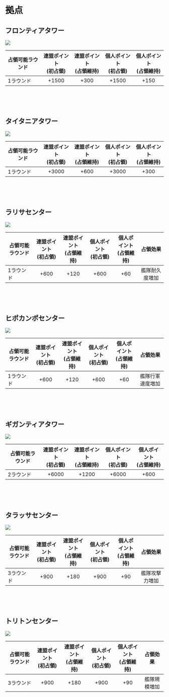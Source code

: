 # 拠点

## フロンティアタワー

![](http://d3bbxo4nelobc3.cloudfront.net/html/img/help/1805_01.jpg)

| 占領可能ラウンド | 連盟ポイント<br/>(初占領) | 連盟ポイント<br/>(占領維持) | 個人ポイント<br/>(初占領) | 個人ポイント<br/>(占領維持) |
| - | :-: | :-: | :-: | :-: |
| 1ラウンド | +1500 | +300 | +1500 | +150 |

<br>
<br>
<br>

## タイタニアタワー
 
![](http://d3bbxo4nelobc3.cloudfront.net/html/img/help/1805_02.jpg)

| 占領可能ラウンド | 連盟ポイント<br/>(初占領) | 連盟ポイント<br/>(占領維持) | 個人ポイント<br/>(初占領) | 個人ポイント<br/>(占領維持) |
| - | :-: | :-: | :-: | :-: |
| 1ラウンド | +3000 | +600 | +3000 | +300 |

<br>
<br>
<br> 

## ラリサセンター
 
![](http://d3bbxo4nelobc3.cloudfront.net/html/img/help/1805_03.jpg)

| 占領可能ラウンド | 連盟ポイント<br/>(初占領) | 連盟ポイント<br/>(占領維持) | 個人ポイント<br/>(初占領) | 個人ポイント<br/>(占領維持) | 占領効果 |
| - | :-: | :-: | :-: | :-: | :-: |
| 1ラウンド | +600 | +120 | +600 | +60 | 艦隊耐久度増加 |

<br>
<br>
<br>

## ヒポカンポセンター

![](http://d3bbxo4nelobc3.cloudfront.net/html/img/help/1805_04.jpg)

| 占領可能ラウンド | 連盟ポイント<br/>(初占領) | 連盟ポイント<br/>(占領維持) | 個人ポイント<br/>(初占領) | 個人ポイント<br/>(占領維持) | 占領効果 |
| - | :-: | :-: | :-: | :-: | :-: |
| 1ラウンド | +600 | +120 | +600 | +60 | 艦隊行軍速度増加 |

<br>
<br>
<br>

## ギガンティアタワー

![](http://d3bbxo4nelobc3.cloudfront.net/html/img/help/1805_05.jpg)

| 占領可能ラウンド | 連盟ポイント<br/>(初占領) | 連盟ポイント<br/>(占領維持) | 個人ポイント<br/>(初占領) | 個人ポイント<br/>(占領維持) |
| - | :-: | :-: | :-: | :-: |
| 2ラウンド | +6000 | +1200 | +6000 | +600 |

<br>
<br>
<br>

## タラッサセンター

![](http://d3bbxo4nelobc3.cloudfront.net/html/img/help/1805_06.jpg)

| 占領可能ラウンド | 連盟ポイント<br/>(初占領) | 連盟ポイント<br/>(占領維持) | 個人ポイント<br/>(初占領) | 個人ポイント<br/>(占領維持) | 占領効果 |
| - | :-: | :-: | :-: | :-: | :-: |
| 3ラウンド | +900 | +180 | +900 | +90 | 艦隊攻撃力増加 |

<br>
<br>
<br>

## トリトンセンター

![](http://d3bbxo4nelobc3.cloudfront.net/html/img/help/1805_07.jpg)

| 占領可能ラウンド | 連盟ポイント<br/>(初占領) | 連盟ポイント<br/>(占領維持) | 個人ポイント<br/>(初占領) | 個人ポイント<br/>(占領維持) | 占領効果 |
| - | :-: | :-: | :-: | :-: | :-: |
| 3ラウンド | +900 | +180 | +900 | +90 | 艦隊規模増加 |

<br>
<br>
<br>
